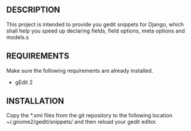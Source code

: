 ## DESCRIPTION

This project is intended to provide you gedit snippets for Django, which shall help you speed up declaring fields, field options, meta options and models.s

## REQUIREMENTS
Make sure the following requirements are already installed.

* gEdit 2

## INSTALLATION
Copy the *.xml files from the git repository to the following location ~/.gnome2/gedit/snippets/ and then reload your gedit editor. 
